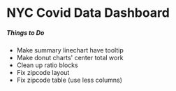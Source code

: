 # NYC Covid Data Dashboard



##### Things to Do
- Make summary linechart have tooltip
- Make donut charts' center total work
- Clean up ratio blocks
- Fix zipcode layout
- Fix zipcode table (use less columns)
